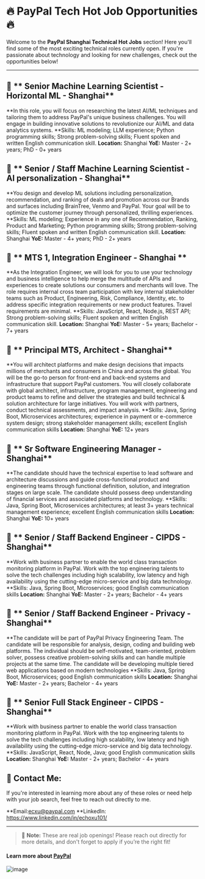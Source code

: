 # 🔥 PayPal Tech Hot Job Opportunities 🔥

Welcome to the **PayPal Shanghai Technical Hot Jobs** section! Here you'll find some of the most exciting technical roles currently open. If you're passionate about technology and looking for new challenges, check out the opportunities below!

---

## 📜 ** Senior Machine Learning Scientist - Horizontal ML - Shanghai** 
**In this role, you will focus on researching the latest AI/ML techniques and tailoring them to address PayPal's unique business challenges. You will engage in building innovative solutions to revolutionize our AI/ML and data analytics systems.
**Skills: ML modeling; LLM experience; Python programming skills; Strong problem-solving skills; Fluent spoken and written English communication skill.
**Location:** Shanghai 
**YoE:** Master - 2+ years; PhD - 0+ years

## 📜 ** Senior / Staff Machine Learning Scientist - AI personalization - Shanghai** 
**You design and develop ML solutions including personalization, recommendation, and ranking of deals and promotion across our Brands and surfaces including BrainTree, Venmo and PayPal. Your goal will be to optimize the customer journey through personalized, thrilling experiences.
**Skills: ML modeling; Experience in any one of Recommendation, Ranking, Product and Marketing; Python programming skills; Strong problem-solving skills; Fluent spoken and written English communication skill.
**Location:** Shanghai 
**YoE:** Master - 4+ years; PhD - 2+ years

## 📜 ** MTS 1, Integration Engineer - Shanghai ** 
**As the Integration Engineer, we will look for you to use your technology and business intelligence to help merge the multitude of APIs and experiences to create solutions our consumers and merchants will love. The role requires internal cross team participation with key internal stakeholder teams such as Product, Engineering, Risk, Compliance, Identity, etc. to address specific integration requirements or new product features. Travel requirements are minimal.
**Skills: JavaScript, React, Node.js, REST API; Strong problem-solving skills; Fluent spoken and written English communication skill.
**Location:** Shanghai 
**YoE:** Master - 5+ years; Bachelor - 7+ years

## 📜 ** Principal MTS, Architect - Shanghai** 
**You will architect platforms and make design decisions that impacts millions of merchants and consumers in China and across the global. You will be the go-to person for front-end and back-end systems and infrastructure that support PayPal customers. You will closely collaborate with global architect, infrastructure, program management, engineering and product teams to refine and deliver the strategies and build technical & solution architecture for large initiatives. You will work with partners, conduct technical assessments, and impact analysis.
**Skills: Java, Spring Boot, Microservices architectures; experience in payment or e-commerce system design; strong stakeholder management skills; excellent English communication skills 
**Location:** Shanghai 
**YoE:** 12+ years

## 📜 ** Sr Software Engineering Manager - Shanghai** 
**The candidate should have the technical expertise to lead software and architecture discussions and guide cross-functional product and engineering teams through functional definition, solution, and integration stages on large scale. The candidate should possess deep understanding of financial services and associated platforms and technology.
**Skills: Java, Spring Boot, Microservices architectures; at least 3+ years technical management experience; excellent English communication skills 
**Location:** Shanghai 
**YoE:** 10+ years

## 📜 ** Senior / Staff Backend Engineer - CIPDS - Shanghai** 
**Work with business partner to enable the world class transaction monitoring platform in PayPal. Work with the top engineering talents to solve the tech challenges including high scalability, low latency and high availability using the cutting-edge micro-service and big data technology.
**Skills: Java, Spring Boot, Microservices; good English communication skills 
**Location:** Shanghai 
**YoE:** Master - 2+ years; Bachelor - 4+ years

## 📜 ** Senior / Staff Backend Engineer - Privacy - Shanghai** 
**The candidate will be part of PayPal Privacy Engineering Team. The candidate will be responsible for analysis, design, coding and building web platforms. The individual should be self-motivated, team-oriented, problem solver, possess creative problem-solving skills and can handle multiple projects at the same time. The candidate will be developing multiple tiered web applications based on modern technologies
**Skills: Java, Spring Boot, Microservices; good English communication skills 
**Location:** Shanghai 
**YoE:** Master - 2+ years; Bachelor - 4+ years

## 📜 ** Senior Full Stack Engineer - CIPDS - Shanghai** 
**Work with business partner to enable the world class transaction monitoring platform in PayPal. Work with the top engineering talents to solve the tech challenges including high scalability, low latency and high availability using the cutting-edge micro-service and big data technology.
**Skills: JavaScript, React, Node, Java; good English communication skills 
**Location:** Shanghai 
**YoE:** Master - 2+ years; Bachelor - 4+ years


## 📩 Contact Me:
If you're interested in learning more about any of these roles or need help with your job search, feel free to reach out directly to me.

**Email:ecxu@paypal.com 
**LinkedIn: https://www.linkedin.com/in/echoxu101/

---

> 📌 **Note:** These are real job openings! Please reach out directly for more details, and don't forget to apply if you’re the right fit!


#### Learn more about [PayPal](https://www.paypal.com/us/webapps/mpp/about)

![image](https://github.com/Echoxu101/PayPal---Job-Openings/blob/master/0518%20AJS%20PayPal%20Singapore-07397.jpg)
